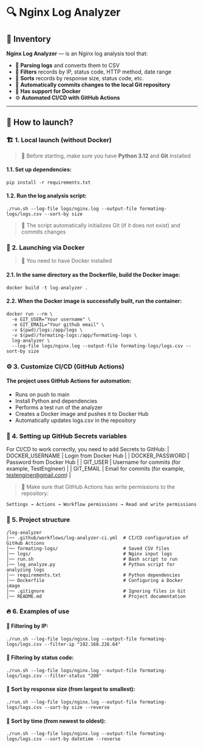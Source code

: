 # 🔍 Nginx Log Analyzer

## 📌 Inventory
**Nginx Log Analyzer** — is an Nginx log analysis tool that:
- 📄 **Parsing logs** and converts them to CSV
- 🔎 **Filters** records by IP, status code, HTTP method, date range
- 🔀 **Sorts** records by response size, status code, etc.
- 🔄 **Automatically commits changes to the local Git repository**
- 🐳 **Has support for Docker**
- ⚙️ **Automated CI/CD with GitHub Actions**

---


## 🚀 How to launch?

### 🏗 1. Local launch (without Docker)
> 📌 Before starting, make sure you have **Python 3.12** and **Git** installed

#### 1.1. Set up dependencies:
   
```
pip install -r requirements.txt
```

#### 1.2. Run the log analysis script:

```
./run.sh --log-file logs/nginx.log --output-file formating-logs/logs.csv --sort-by size
```
> 📌 The script automatically initializes Git (if it does not exist) and commits changes




### 🐳 2. Launching via Docker
> 📌 You need to have Docker installed

#### 2.1. In the same directory as the Dockerfile, build the Docker image:

```
docker build -t log-analyzer .
```

#### 2.2. When the Docker image is successfully built, run the container:
```
docker run --rm \
  -e GIT_USER="Your username" \ 
  -e GIT_EMAIL="Your github email" \ 
  -v $(pwd)/logs:/app/logs \
  -v $(pwd)/formating-logs:/app/formating-logs \
  log-analyzer \
  --log-file logs/nginx.log --output-file formating-logs/logs.csv --sort-by size
```

### ⚙️ 3. Customize CI/CD (GitHub Actions)

#### The project uses GitHub Actions for automation:

- Runs on push to main
- Install Python and dependencies
- Performs a test run of the analyzer
- Creates a Docker image and pushes it to Docker Hub
- Automatically updates logs.csv in the repository

### 🔐 4. Setting up GitHub Secrets variables
For CI/CD to work correctly, you need to add Secrets to GitHub:
| DOCKER_USERNAME | Login from Docker Hub |
| DOCKER_PASSWORD | Password from Docker Hub |
| GIT_USER | Username for commits (for example, TestEngineer) |
| GIT_EMAIL | Email for commits (for example, testenginer@gmail.com) |

> 📌 Make sure that GitHub Actions has write permissions to the repository:
```
Settings → Actions → Workflow permissions → Read and write permissions
```

### 📂 5. Project structure
```
/log-analyzer
│── .github/workflows/log-analyzer-ci.yml  # CI/CD configuration of GitHub Actions
│── formating-logs/                        # Saved CSV files
│── logs/                                  # Nginx input logs
│── run.sh                                 # Bash script to run
│── log_analyze.py                         # Python script for analyzing logs
│── requirements.txt                       # Python dependencies
│── Dockerfile                             # Configuring a Docker image
│── .gitignore                             # Ignoring files in Git
│── README.md                              # Project documentation
```

### 🔥 6. Examples of use
#### 📌 Filtering by IP:
```
./run.sh --log-file logs/nginx.log --output-file formating-logs/logs.csv --filter-ip "192.168.226.64"
```

#### 📌 Filtering by status code:
```
./run.sh --log-file logs/nginx.log --output-file formating-logs/logs.csv --filter-status "200"
```

#### 📌 Sort by response size (from largest to smallest):
```
./run.sh --log-file logs/nginx.log --output-file formating-logs/logs.csv --sort-by size --reverse
```

#### 📌 Sort by time (from newest to oldest):
```
./run.sh --log-file logs/nginx.log --output-file formating-logs/logs.csv --sort-by datetime --reverse
```
